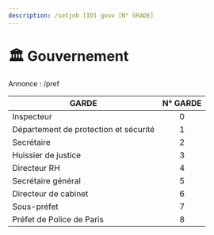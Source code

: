```yaml
---
description: /setjob [ID] gouv [N° GRADE]
---
```


# 🏛️ Gouvernement

Annonce : /pref

| GARDE                                 | N° GARDE |
| ------------------------------------- | :------: |
| Inspecteur                            |     0    |
| Département de protection et sécurité |     1    |
| Secrétaire                            |     2    |
| Huissier de justice                   |     3    |
| Directeur RH                          |     4    |
| Secrétaire général                    |     5    |
| Directeur de cabinet                  |     6    |
| Sous-préfet                           |     7    |
| Préfet de Police de Paris             |     8    |
